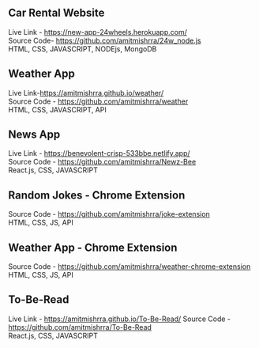 
## Car Rental Website 
Live Link - https://new-app-24wheels.herokuapp.com/     
Source Code- https://github.com/amitmishrra/24w_node.js     
HTML, CSS, JAVASCRIPT, NODEjs, MongoDB    


## Weather App 
Live Link-https://amitmishrra.github.io/weather/        
Source Code - https://github.com/amitmishrra/weather    
HTML, CSS, JAVASCRIPT, API     


## News App
Live Link - https://benevolent-crisp-533bbe.netlify.app/    
Source Code - https://github.com/amitmishrra/Newz-Bee   
React.js,  CSS, JAVASCRIPT  

## Random Jokes - Chrome Extension      
Source Code - https://github.com/amitmishrra/joke-extension     
HTML, CSS, JS, API

## Weather App - Chrome Extension
Source Code - https://github.com/amitmishrra/weather-chrome-extension   
HTML, CSS, JS, API

## To-Be-Read  
Live Link - https://amitmishrra.github.io/To-Be-Read/
Source Code - https://github.com/amitmishrra/To-Be-Read   
React.js,  CSS, JAVASCRIPT  
